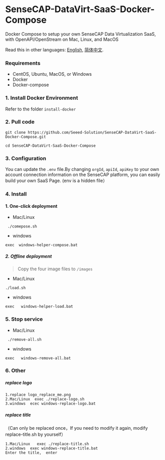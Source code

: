 # SenseCAP-DataVirt-SaaS-Docker-Compose
Docker Compose to setup your own SenseCAP Data Virtualization SaaS, with OpenAPI/OpenStream on Mac, Linux, and MacOS

Read this in other languages: [English](https://github.com/Seeed-Solution/SenseCAP-DataVirt-SaaS-Docker-Compose/blob/master/README.md), [简体中文](https://github.com/Seeed-Solution/SenseCAP-DataVirt-SaaS-Docker-Compose/blob/master/README-CN.md).


### Requirements
  - CentOS, Ubuntu, MacOS, or Windows
  - Docker
  - Docker-compose


### 1. Install Docker Environment
Refer to the folder `install-docker`

### 2. Pull code
 ```
git clone https://github.com/Seeed-Solution/SenseCAP-DataVirt-SaaS-Docker-Compose.git

cd SenseCAP-DataVirt-SaaS-Docker-Compose

```

### 3. Configuration
You can update the `.env` file.By changing `orgId`, `apiId`, `apiKey` to your own account connection information on the SenseCAP platform, you can easily build your own SaaS Page.
(env is a hidden file）

### 4. Install
#### 1. One-click deployment
+ Mac/Linux

```
 ./comepose.sh
```

+ windows

```
exec  windows-helper-compose.bat
```
##### 2. Offline deployment
>Copy the four image files to   ` /images `

+ Mac/Linux

```
./load.sh
```

+ windows

```
exec   windows-helper-load.bat
```


### 5. Stop service


+ Mac/Linux

```
 ./remove-all.sh
```
+ windows

```
exec   windows-remove-all.bat
```

### 6. Other

##### replace logo
```
1.replace logo_replace_me.png
2.Mac/Linux  exec ./replace-logo.sh
3.windows  ecec windows-replace-logo.bat
```
##### replace title
（Can only be replaced once，If you need to modify it again, modify replace-title.sh by yourself）
```
1.Mac/Linux   exec ./replace-title.sh
2.windows  exec windows-replace-title.bat 
Enter the title,  enter
```

